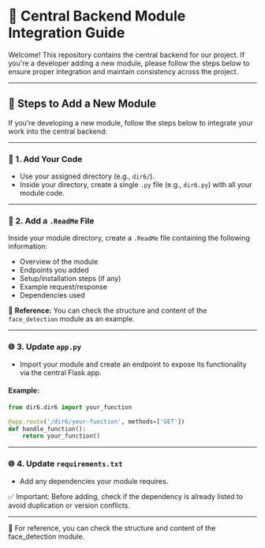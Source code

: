# 🧠 Central Backend Module Integration Guide

Welcome! This repository contains the central backend for our project. If you're a developer adding a new module, please follow the steps below to ensure proper integration and maintain consistency across the project.

---

## 🚀 Steps to Add a New Module

If you're developing a new module, follow the steps below to integrate your work into the central backend:

---

### 🔧 1. Add Your Code

- Use your assigned directory (e.g., `dir6/`).
- Inside your directory, create a single `.py` file (e.g., `dir6.py`) with all your module code.

---

### 📝 2. Add a `.ReadMe` File

Inside your module directory, create a `.ReadMe` file containing the following information:

- Overview of the module  
- Endpoints you added  
- Setup/installation steps (if any)  
- Example request/response  
- Dependencies used  

📌 **Reference:** You can check the structure and content of the `face_detection` module as an example.

---

### 🌐 3. Update `app.py`

- Import your module and create an endpoint to expose its functionality via the central Flask app.

#### Example:

```python
from dir6.dir6 import your_function

@app.route('/dir6/your-function', methods=['GET'])
def handle_function():
    return your_function()

```

---

### 🌐 4. Update `requirements.txt`

- Add any dependencies your module requires.

✅ Important: Before adding, check if the dependency is already listed to avoid duplication or version conflicts.

---

📌 For reference, you can check the structure and content of the face_detection module.
